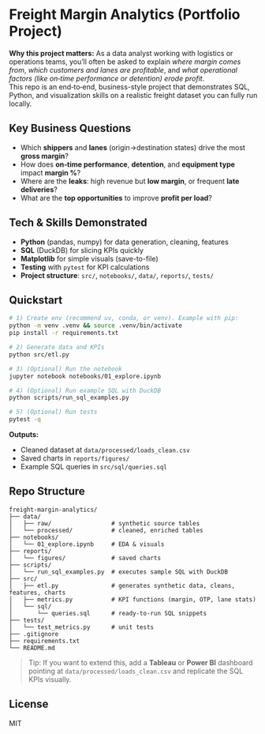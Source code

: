 # Freight Margin Analytics (Portfolio Project)

**Why this project matters:** As a data analyst working with logistics or operations teams, you’ll often be asked to explain *where margin comes from*, *which customers and lanes are profitable*, and *what operational factors (like on‑time performance or detention) erode profit*.  
This repo is an end‑to‑end, business-style project that demonstrates SQL, Python, and visualization skills on a realistic freight dataset you can fully run locally.

## Key Business Questions
- Which **shippers** and **lanes** (origin→destination states) drive the most **gross margin**?
- How does **on‑time performance**, **detention**, and **equipment type** impact **margin %**?
- Where are the **leaks**: high revenue but **low margin**, or frequent **late deliveries**?
- What are the **top opportunities** to improve **profit per load**?

## Tech & Skills Demonstrated
- **Python** (pandas, numpy) for data generation, cleaning, features
- **SQL** (DuckDB) for slicing KPIs quickly
- **Matplotlib** for simple visuals (save-to-file)
- **Testing** with `pytest` for KPI calculations
- **Project structure**: `src/`, `notebooks/`, `data/`, `reports/`, `tests/`

## Quickstart

```bash
# 1) Create env (recommend uv, conda, or venv). Example with pip:
python -m venv .venv && source .venv/bin/activate
pip install -r requirements.txt

# 2) Generate data and KPIs
python src/etl.py

# 3) (Optional) Run the notebook
jupyter notebook notebooks/01_explore.ipynb

# 4) (Optional) Run example SQL with DuckDB
python scripts/run_sql_examples.py

# 5) (Optional) Run tests
pytest -q
```

**Outputs:**  
- Cleaned dataset at `data/processed/loads_clean.csv`  
- Saved charts in `reports/figures/`  
- Example SQL queries in `src/sql/queries.sql`

## Repo Structure
```
freight-margin-analytics/
├── data/
│   ├── raw/                 # synthetic source tables
│   └── processed/           # cleaned, enriched tables
├── notebooks/
│   └── 01_explore.ipynb     # EDA & visuals
├── reports/
│   └── figures/             # saved charts
├── scripts/
│   └── run_sql_examples.py  # executes sample SQL with DuckDB
├── src/
│   ├── etl.py               # generates synthetic data, cleans, features, charts
│   ├── metrics.py           # KPI functions (margin, OTP, lane stats)
│   └── sql/
│       └── queries.sql      # ready-to-run SQL snippets
├── tests/
│   └── test_metrics.py      # unit tests
├── .gitignore
├── requirements.txt
└── README.md
```

> Tip: If you want to extend this, add a **Tableau** or **Power BI** dashboard pointing at `data/processed/loads_clean.csv` and replicate the SQL KPIs visually.

## License
MIT
